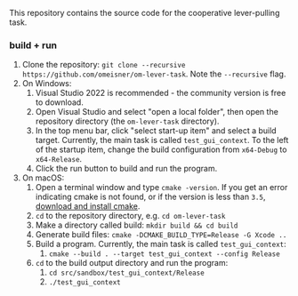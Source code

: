 This repository contains the source code for the cooperative lever-pulling task.

### build + run

1. Clone the repository: `git clone --recursive https://github.com/omeisner/om-lever-task`. Note the `--recursive` flag.
2. On Windows:
   1. Visual Studio 2022 is recommended - the community version is free to download.
   2. Open Visual Studio and select "open a local folder", then open the repository directory (the `om-lever-task` directory).
   3. In the top menu bar, click "select start-up item" and select a build target. Currently, the main task is called `test_gui_context`. To the left of the startup item, change the build configuration from `x64-Debug` to `x64-Release`.
   4. Click the run button to build and run the program.
3. On macOS:
   1. Open a terminal window and type `cmake -version`. If you get an error indicating cmake is not found, or if the version is less than `3.5`, [download and install cmake](https://cmake.org/download/).
   2. `cd` to the repository directory, e.g. `cd om-lever-task`
   3. Make a directory called build: `mkdir build && cd build`
   4. Generate build files: `cmake -DCMAKE_BUILD_TYPE=Release -G Xcode ..`
   5. Build a program. Currently, the main task is called `test_gui_context`:
      1. `cmake --build . --target test_gui_context --config Release`
   6. `cd` to the build output directory and run the program: 
      1. `cd src/sandbox/test_gui_context/Release`
      2. `./test_gui_context`